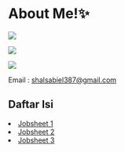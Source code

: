 # About Me!✨
[![](https://img.shields.io/badge/Nama-Shalshabilla-pink)](https://travis-ci.org/joemccann/dillinger)

[![](https://img.shields.io/badge/Kelas-TI_2B-pink)](https://travis-ci.org/joemccann/dillinger)

[![](https://img.shields.io/badge/NIM-230102043-pink)](https://travis-ci.org/joemccann/dillinger)

Email : shalsabiel387@gmail.com

## Daftar Isi
<li><a href="jobsheet1-2.php">Jobsheet 1</a></li>
<li><a href="jobsheet2.php">Jobsheet 2</a></li>
<li><a href="jobsheet-3.php">Jobsheet 3</a></li>



